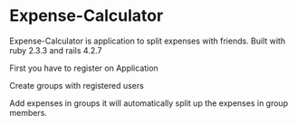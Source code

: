 # Expense-Calculator
Expense-Calculator is application to split expenses with friends.
Built with ruby 2.3.3 and rails 4.2.7

First you have to register on Application

Create groups with registered users

Add expenses in groups it will automatically split up the
expenses in group members.